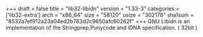 +++
draft = false
title = "lib32-libidn"
version = "1.33-3"
categories = ['lib32-extra']
arch = "x86_64"
size = "58120"
usize = "302178"
sha1sum = "8532a7ef912a23a04ed2b783d2c9650afc60262f"
+++
GNU Libidn is an implementation of the Stringprep,Punycode and IDNA specification. ( 32bit )